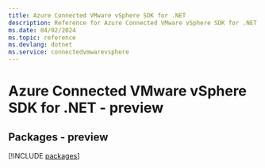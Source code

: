 ```yaml
---
title: Azure Connected VMware vSphere SDK for .NET
description: Reference for Azure Connected VMware vSphere SDK for .NET
ms.date: 04/02/2024
ms.topic: reference
ms.devlang: dotnet
ms.service: connectedvmwarevsphere
---
```

# Azure Connected VMware vSphere SDK for .NET - preview
## Packages - preview
[!INCLUDE [packages](connected-vmware-vsphere-index.md)]